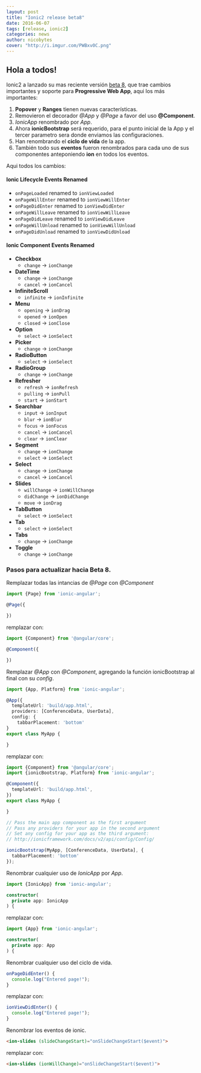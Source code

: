 ```yaml
---
layout: post
title: "Ionic2 release beta8"
date: 2016-06-07
tags: [release, ionic2]
categories: news
author: nicobytes
cover: "http://i.imgur.com/PWBxv0C.png"
---
```


## Hola a todos!

Ionic2 a lanzado su mas reciente versión [beta 8](https://github.com/driftyco/ionic/blob/2.0/CHANGELOG.md), que trae cambios importantes y soporte para **Progressive Web App**, aqui los más importantes:

1. **Popover** y **Ranges** tienen nuevas características.
1. Removieron el decorador *@App* y *@Page* a favor del uso **@Component**.
1. *IonicApp* renombrado por *App*.
1. Ahora **ionicBootstrap** será requerido, para el punto inicial de la App y el tercer parametro sera donde enviamos las configuraciones.
1. Han renombrando el **ciclo de vida** de la app.
1. También todo sus **eventos** fueron renombrados para cada uno de sus componentes anteponiendo **ion** en todos los eventos.

Aqui todos los cambios:

#### Ionic Lifecycle Events Renamed

- `onPageLoaded` renamed to `ionViewLoaded`
- `onPageWillEnter` renamed to `ionViewWillEnter`
- `onPageDidEnter` renamed to `ionViewDidEnter`
- `onPageWillLeave` renamed to `ionViewWillLeave`
- `onPageDidLeave` renamed to `ionViewDidLeave`
- `onPageWillUnload` renamed to `ionViewWillUnload`
- `onPageDidUnload` renamed to `ionViewDidUnload`


#### Ionic Component Events Renamed

- **Checkbox**
  - `change` -> `ionChange`
- **DateTime**
  - `change` -> `ionChange`
  - `cancel` -> `ionCancel`  
- **InfiniteScroll**
  - `infinite` -> `ionInfinite`
- **Menu**
  - `opening` -> `ionDrag`
  - `opened` -> `ionOpen`
  - `closed` -> `ionClose`
- **Option**
  - `select` -> `ionSelect`
- **Picker**
  - `change` -> `ionChange`
- **RadioButton**
  - `select` -> `ionSelect`
- **RadioGroup**
  - `change` -> `ionChange`
- **Refresher**
  - `refresh` -> `ionRefresh`
  - `pulling` -> `ionPull`
  - `start` -> `ionStart`
- **Searchbar**
  - `input` -> `ionInput`
  - `blur` -> `ionBlur`
  - `focus` -> `ionFocus`
  - `cancel` -> `ionCancel`
  - `clear` -> `ionClear`
- **Segment**
  - `change` -> `ionChange`
  - `select` -> `ionSelect`
- **Select**
  - `change` -> `ionChange`
  - `cancel` -> `ionCancel`
- **Slides**
  - `willChange` -> `ionWillChange`
  - `didChange` -> `ionDidChange`
  - `move` -> `ionDrag`
- **TabButton**
  - `select` -> `ionSelect`
- **Tab**
  - `select` -> `ionSelect`
- **Tabs**
  - `change` -> `ionChange`
- **Toggle**
  - `change` -> `ionChange`


### Pasos para actualizar hacia Beta 8.

Remplazar todas las intancias de *@Page* con *@Component*

```ts
import {Page} from 'ionic-angular';

@Page({

})
```

remplazar con:

```ts
import {Component} from '@angular/core';

@Component({

})
```

Remplazar *@App* con *@Component*, agregando la función ionicBootstrap al final con su *config*.

```ts
import {App, Platform} from 'ionic-angular';

@App({
  templateUrl: 'build/app.html',
  providers: [ConferenceData, UserData],
  config: {
    tabbarPlacement: 'bottom'
}
export class MyApp {

}
```

remplazar con:

```ts
import {Component} from '@angular/core';
import {ionicBootstrap, Platform} from 'ionic-angular';

@Component({
  templateUrl: 'build/app.html',
})
export class MyApp {

}

// Pass the main app component as the first argument
// Pass any providers for your app in the second argument
// Set any config for your app as the third argument:
// http://ionicframework.com/docs/v2/api/config/Config/

ionicBootstrap(MyApp, [ConferenceData, UserData], {
  tabbarPlacement: 'bottom'
});
```

Renombrar cualquier uso de *IonicApp* por *App*.

```ts
import {IonicApp} from 'ionic-angular';

constructor(
  private app: IonicApp
) {
```

remplazar con:

```ts
import {App} from 'ionic-angular';

constructor(
  private app: App
) {
```

Renombrar cualquier uso del ciclo de vida.

```ts
onPageDidEnter() {		 
  console.log("Entered page!");
}
```

remplazar con:

```ts
ionViewDidEnter() {		 
  console.log("Entered page!");
}
```
  
Renombrar los eventos de ionic.

```html
<ion-slides (slideChangeStart)="onSlideChangeStart($event)">
````

remplazar con:

```html
<ion-slides (ionWillChange)="onSlideChangeStart($event)">
```